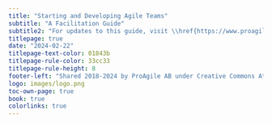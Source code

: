 ```yaml
---
title: "Starting and Developing Agile Teams"
subtitle: "A Facilitation Guide"
subtitle2: "For updates to this guide, visit \\href{https://www.proagile.se/teams}{proagile.se/teams}"
titlepage: true
date: "2024-02-22"
titlepage-text-color: 01843b
titlepage-rule-color: 33cc33
titlepage-rule-height: 8
footer-left: "Shared 2018-2024 by ProAgile AB under Creative Commons Attribution ShareAlike 4.0 International license"
logo: images/logo.png
toc-own-page: true
book: true
colorlinks: true
---
```

